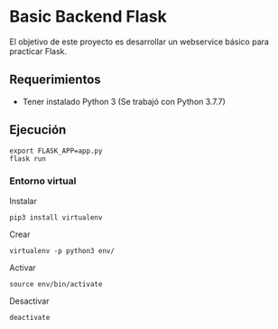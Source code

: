 # Basic Backend Flask

El objetivo de este proyecto es desarrollar un webservice básico para practicar Flask.

## Requerimientos

* Tener instalado Python 3 (Se trabajó con Python 3.7.7)

## Ejecución

```
export FLASK_APP=app.py
flask run
```

### Entorno virtual

Instalar 
```
pip3 install virtualenv
```

Crear
```
virtualenv -p python3 env/
```

Activar
```
source env/bin/activate
```

Desactivar
```
deactivate
```



